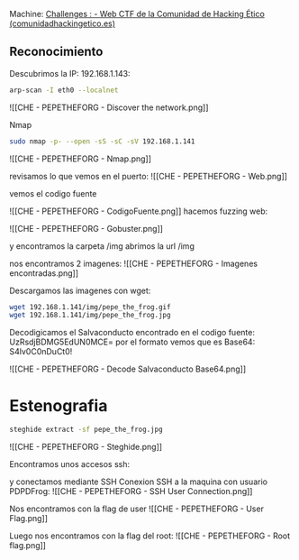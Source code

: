 Machine: [Challenges : - Web CTF de la Comunidad de Hacking Ético (comunidadhackingetico.es)](https://ctf.comunidadhackingetico.es/challenges)
## Reconocimiento

Descubrimos la IP: 192.168.1.143:
```sh title:"Descruburir la IP"
arp-scan -I eth0 --localnet
```
![[CHE - PEPETHEFORG - Discover the network.png]]

Nmap
```sh title:"Nmap"
sudo nmap -p- --open -sS -sC -sV 192.168.1.141
```

![[CHE - PEPETHEFORG - Nmap.png]]

revisamos lo que vemos en el puerto:
![[CHE - PEPETHEFORG - Web.png]]

vemos el codigo fuente

![[CHE - PEPETHEFORG - CodigoFuente.png]]
hacemos fuzzing web:

![[CHE - PEPETHEFORG - Gobuster.png]]

y encontramos la carpeta /img
abrimos la url /img

nos encontramos 2 imagenes:
![[CHE - PEPETHEFORG - Imagenes encontradas.png]]

Descargamos las imagenes con wget:

```sh title:"Wget"
wget 192.168.1.141/img/pepe_the_frog.gif
wget 192.168.1.141/img/pepe_the_frog.jpg
```


Decodigicamos el Salvaconducto encontrado en el codigo fuente: UzRsdjBDMG5EdUN0MCE=
por el formato vemos que es Base64: S4lv0C0nDuCt0!

![[CHE - PEPETHEFORG - Decode Salvaconducto Base64.png]]
# Estenografia

```sh title:"stepghide"
steghide extract -sf pepe_the_frog.jpg
```

![[CHE - PEPETHEFORG - Steghide.png]]

Encontramos unos accesos ssh:

y conectamos mediante SSH
Conexion SSH a la maquina con usuario PDPDFrog:
![[CHE - PEPETHEFORG - SSH User Connection.png]]

Nos encontramos con la flag de user
![[CHE - PEPETHEFORG - User Flag.png]]

Luego nos encontramos con la flag del root:
![[CHE - PEPETHEFORG - Root flag.png]]